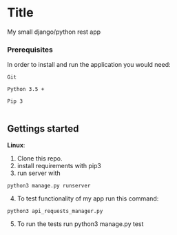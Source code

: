 # Title

My small django/python rest app

### Prerequisites

In order to install and run the application you would need:

```
Git

Python 3.5 +

Pip 3


```

## Gettings started

**Linux**:

1. Clone this repo.
2. install requirements with pip3
3. run server with 

```
python3 manage.py runserver
```

4. To test functionality of my app run this command:

```
python3 api_requests_manager.py

```

5. To run the tests run python3 manage.py test








